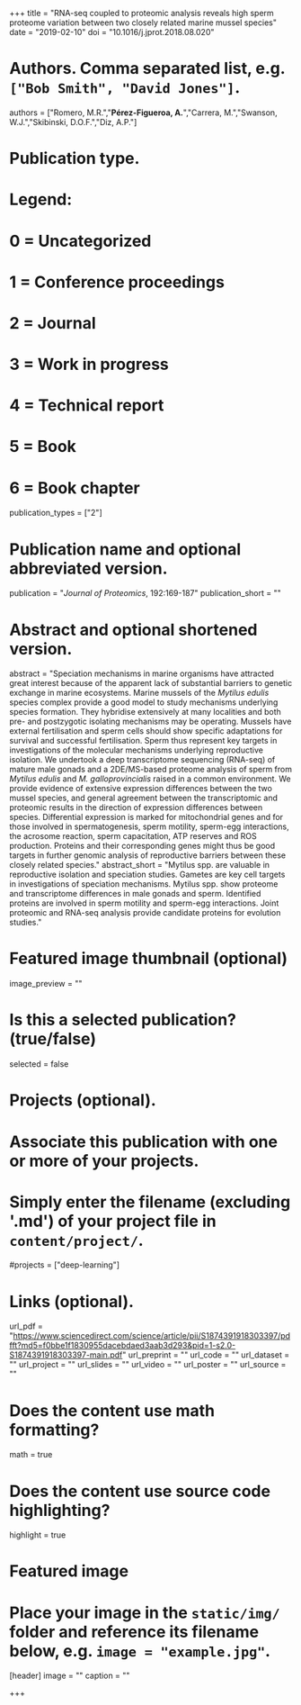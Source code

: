 +++
title = "RNA-seq coupled to proteomic analysis reveals high sperm proteome variation between two closely related marine mussel species"
date = "2019-02-10"
doi = "10.1016/j.jprot.2018.08.020"

# Authors. Comma separated list, e.g. `["Bob Smith", "David Jones"]`.
authors = ["Romero, M.R.","**Pérez-Figueroa, A.**","Carrera, M.","Swanson, W.J.","Skibinski, D.O.F.","Diz, A.P."]

# Publication type.
# Legend:
# 0 = Uncategorized
# 1 = Conference proceedings
# 2 = Journal
# 3 = Work in progress
# 4 = Technical report
# 5 = Book
# 6 = Book chapter
publication_types = ["2"]

# Publication name and optional abbreviated version.
publication = "*Journal of Proteomics*, 192:169-187"
publication_short = ""

# Abstract and optional shortened version.
abstract = "Speciation mechanisms in marine organisms have attracted great interest because of the apparent lack of substantial barriers to genetic exchange in marine ecosystems. Marine mussels of the *Mytilus edulis* species complex provide a good model to study mechanisms underlying species formation. They hybridise extensively at many localities and both pre- and postzygotic isolating mechanisms may be operating. Mussels have external fertilisation and sperm cells should show specific adaptations for survival and successful fertilisation. Sperm thus represent key targets in investigations of the molecular mechanisms underlying reproductive isolation. We undertook a deep transcriptome sequencing (RNA-seq) of mature male gonads and a 2DE/MS-based proteome analysis of sperm from *Mytilus edulis* and *M. galloprovincialis* raised in a common environment. We provide evidence of extensive expression differences between the two mussel species, and general agreement between the transcriptomic and proteomic results in the direction of expression differences between species. Differential expression is marked for mitochondrial genes and for those involved in spermatogenesis, sperm motility, sperm-egg interactions, the acrosome reaction, sperm capacitation, ATP reserves and ROS production. Proteins and their corresponding genes might thus be good targets in further genomic analysis of reproductive barriers between these closely related species."
abstract_short = "Mytilus spp. are valuable in reproductive isolation and speciation studies. Gametes are key cell targets in investigations of speciation mechanisms. Mytilus spp. show proteome and transcriptome differences in male gonads and sperm. Identified proteins are involved in sperm motility and sperm-egg interactions. Joint proteomic and RNA-seq analysis provide candidate proteins for evolution studies."

# Featured image thumbnail (optional)
image_preview = ""

# Is this a selected publication? (true/false)
selected = false

# Projects (optional).
#   Associate this publication with one or more of your projects.
#   Simply enter the filename (excluding '.md') of your project file in `content/project/`.
#projects = ["deep-learning"]

# Links (optional).
url_pdf = "https://www.sciencedirect.com/science/article/pii/S1874391918303397/pdfft?md5=f0bbe1f1830955dacebdaed3aab3d293&pid=1-s2.0-S1874391918303397-main.pdf"
url_preprint = ""
url_code = ""
url_dataset = ""
url_project = ""
url_slides = ""
url_video = ""
url_poster = ""
url_source = ""


# Does the content use math formatting?
math = true

# Does the content use source code highlighting?
highlight = true

# Featured image
# Place your image in the `static/img/` folder and reference its filename below, e.g. `image = "example.jpg"`.
[header]
image = ""
caption = ""

+++



